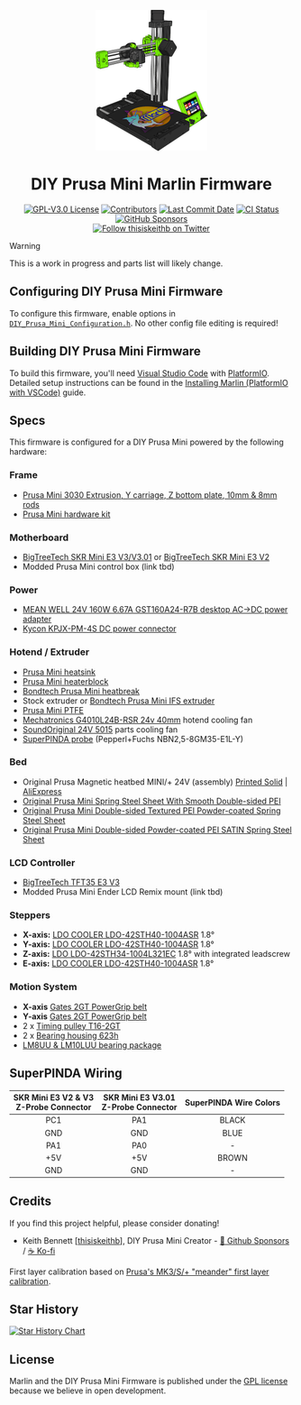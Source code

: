 <p align="center"><img src="buildroot/share/pixmaps/logo/diy-prusa-mini.png" height="250" alt="MarlinFirmware's logo" /></p>

<h1 align="center">DIY Prusa Mini Marlin Firmware</h1>

<p align="center">
    <a href="/LICENSE"><img alt="GPL-V3.0 License" src="https://img.shields.io/github/license/thisiskeithb/diy-prusa-mini.svg"></a>
    <a href="https://github.com/thisiskeithb/DIY-Prusa-Mini/graphs/contributors"><img alt="Contributors" src="https://img.shields.io/github/contributors/thisiskeithb/DIY-Prusa-Mini.svg"></a>
    <a href="https://github.com/thisiskeithb/DIY-Prusa-Mini/commits/diy-prusa-mini-bugfix-2.1.x"><img alt="Last Commit Date" src="https://img.shields.io/github/last-commit/thisiskeithb/DIY-Prusa-Mini/diy-prusa-mini-bugfix-2.1.x"></a>
    <a href="https://github.com/thisiskeithb/DIY-Prusa-Mini/actions"><img alt="CI Status" src="https://github.com/thisiskeithb/DIY-Prusa-Mini/actions/workflows/test-build.yml/badge.svg"></a>
    <a href="https://github.com/sponsors/thisiskeithb"><img alt="GitHub Sponsors" src="https://img.shields.io/github/sponsors/thisiskeithb?logo=github%20sponsors&label=GitHub%20Sponsors&color=ea4aaa"></a>
    <br />
    <a href="https://twitter.com/thisiskeithb"><img alt="Follow thisiskeithb on Twitter" src="https://img.shields.io/twitter/url/https/twitter.com/thisiskeithb.svg?style=social&label=Follow%20%40thisiskeithb"></a>
</p>

> [!WARNING]
> This is a work in progress and parts list will likely change.

## Configuring DIY Prusa Mini Firmware

To configure this firmware, enable options in [`DIY_Prusa_Mini_Configuration.h`](Marlin/DIY_Prusa_Mini_Configuration.h). No other config file editing is required!

## Building DIY Prusa Mini Firmware

To build this firmware, you'll need [Visual Studio Code](https://code.visualstudio.com/) with [PlatformIO](https://docs.platformio.org/en/latest/integration/ide/vscode.html#platformio-ide-for-vscode). Detailed setup instructions can be found in the [Installing Marlin (PlatformIO with VSCode)](https://marlinfw.org/docs/basics/install_platformio_vscode.html) guide.

## Specs

This firmware is configured for a DIY Prusa Mini powered by the following hardware:

### Frame
* [Prusa Mini 3030 Extrusion, Y carriage, Z bottom plate, 10mm & 8mm rods](https://www.aliexpress.com/item/2255800461956892.html)
* [Prusa Mini hardware kit](https://www.aliexpress.com/item/2255800703957883.html)

### Motherboard
* [BigTreeTech SKR Mini E3 V3/V3.01](https://biqu.equipment/collections/control-board/products/bigtreetech-skr-mini-e3-v2-0-32-bit-control-board-for-ender-3?variant=39982232174690) or [BigTreeTech SKR Mini E3 V2](https://www.biqu.equipment/products/bigtreetech-skr-mini-e3-v2-0-32-bit-control-board-integrated-tmc2209-uart-for-ender-3)
* Modded Prusa Mini control box (link tbd)

### Power
* [MEAN WELL 24V 160W 6.67A GST160A24-R7B desktop AC->DC power adapter](https://www.mouser.com/ProductDetail/MEAN-WELL/GST160A24-R7B?qs=XfZQyRplo5SmNuFq2sVqQA%3D%3D)
* [Kycon KPJX-PM-4S DC power connector](https://www.mouser.com/ProductDetail/Kycon/KPJX-PM-4S?qs=zorda86t5M%2Fdp%252BTtr6by2g%3D%3D)

### Hotend / Extruder
 * [Prusa Mini heatsink](https://www.prusa3d.com/product/hotend-heatsink-mini/)
 * [Prusa Mini heaterblock](https://www.prusa3d.com/product/hotend-heaterblock-mini/)
 * [Bondtech Prusa Mini heatbreak](https://www.bondtech.se/product/bondtech-heat-break-for-prusa-mini/)
 * Stock extruder or [Bondtech Prusa Mini IFS extruder](https://www.bondtech.se/product/ifs-extruder-for-prusa-mini/)
 * [Prusa Mini PTFE](https://www.prusa3d.com/product/extruder-print-head-ptfe-tube-mini/)
 * [Mechatronics G4010L24B-RSR 24v 40mm](https://www.digikey.com/en/products/detail/G4010L24B-RSR/1570-G4010L24B-RSR-ND/11492597) hotend cooling fan
 * [SoundOriginal 24V 5015](https://www.amazon.com/dp/B0755BY9RH) parts cooling fan
 * [SuperPINDA probe](https://www.prusa3d.com/product/superpinda/) (Pepperl+Fuchs NBN2,5-8GM35-E1L-Y)

### Bed
* Original Prusa Magnetic heatbed MINI/+ 24V (assembly) [Printed Solid](https://www.printedsolid.com/products/original-prusa-magnetic-heatbed-mini-24v-assembly) | [AliExpress](https://www.aliexpress.us/item/2255800712071652.html)
* [Original Prusa Mini Spring Steel Sheet With Smooth Double-sided PEI](https://www.printedsolid.com/products/original-prusa-mini-spring-steel-sheet-with-smooth-double-sided-pei)
* [Original Prusa Mini Double-sided Textured PEI Powder-coated Spring Steel Sheet](https://www.printedsolid.com/products/original-prusa-mini-double-sided-textured-pei-powder-coated-spring-steel-sheet)
* [Original Prusa Mini Double-sided Powder-coated PEI SATIN Spring Steel Sheet](https://www.printedsolid.com/products/original-prusa-mini-double-sided-powder-coated-pei-satin-spring-steel-sheet)

### LCD Controller
* [BigTreeTech TFT35 E3 V3](https://www.biqu.equipment/collections/lcd/products/btt-tft35-e3-v3-0-display-touch-screen-two-working-modes)
* Modded Prusa Mini Ender LCD Remix mount (link tbd)

### Steppers
* **X-axis:** [LDO COOLER LDO-42STH40-1004ASR](https://www.printedsolid.com/products/ldo-nema-17-motor-cooler-ldo-42sth40-1004asr) 1.8°
* **Y-axis:** [LDO COOLER LDO-42STH40-1004ASR](https://www.printedsolid.com/products/ldo-nema-17-motor-cooler-ldo-42sth40-1004asr) 1.8°
* **Z-axis:** [LDO LDO-42STH34-1004L321EC](https://www.printedsolid.com/products/ldo-nema-17-motor-mk3-z-motor-qlink-ldo-42sth34-1004l321ec) 1.8° with integrated leadscrew
* **E-axis:** [LDO COOLER LDO-42STH40-1004ASR](https://www.printedsolid.com/products/ldo-nema-17-motor-cooler-ldo-42sth40-1004asr) 1.8°
<!-- * **Extruder:** [LDO SLIM POWER LDO-42STH25-1404MAC](https://www.printedsolid.com/products/ldo-nema-17-motor-pancake-ldo-42sth25-1404) 0.9° //-->

### Motion System
* **X-axis** [Gates 2GT PowerGrip belt](https://www.prusa3d.com/product/belt-x-axis/)
* **Y-axis** [Gates 2GT PowerGrip belt](https://www.prusa3d.com/product/belt-y-axis/)
* 2 x [Timing pulley T16-2GT](https://www.prusa3d.com/product/timing-pulley-t16-2gt/)
* 2 x [Bearing housing 623h](https://www.prusa3d.com/product/bearing-housing-623h/)
* [LM8UU & LM10LUU bearing package](https://www.aliexpress.com/item/2255800569099702.html)

## SuperPINDA Wiring

| SKR Mini E3 V2 & V3<br />Z-Probe Connector | SKR Mini E3 V3.01 <br />Z-Probe Connector | SuperPINDA Wire Colors |
|:-:|:-:|:-:|
| PC1 | PA1 | BLACK |
| GND | GND | BLUE  |
| PA1 | PA0 | -     |
| +5V | +5V | BROWN |
| GND | GND | -     |

## Credits

If you find this project helpful, please consider donating!

 - Keith Bennett [[thisiskeithb](https://github.com/thisiskeithb)], DIY Prusa Mini Creator - [💸 Github Sponsors](https://github.com/sponsors/thisiskeithb) / [☕ Ko-fi](https://ko-fi.com/thisiskeithb)

First layer calibration based on [Prusa's MK3/S/+ "meander" first layer calibration](https://github.com/prusa3d/Prusa-Firmware/blob/MK3/Firmware/first_lay_cal.cpp). <!-- TODO: Port Prusa Mini-specific coordinates -->

## Star History

<a id="starchart" href="https://star-history.com/#MarlinFirmware/Marlin&Date">
  <picture>
    <source media="(prefers-color-scheme: dark)" srcset="https://api.star-history.com/svg?repos=MarlinFirmware/Marlin&type=Date&theme=dark" />
    <source media="(prefers-color-scheme: light)" srcset="https://api.star-history.com/svg?repos=MarlinFirmware/Marlin&type=Date" />
    <img alt="Star History Chart" src="https://api.star-history.com/svg?repos=MarlinFirmware/Marlin&type=Date" />
  </picture>
</a>

## License

Marlin and the DIY Prusa Mini Firmware is published under the [GPL license](/LICENSE) because we believe in open development.
